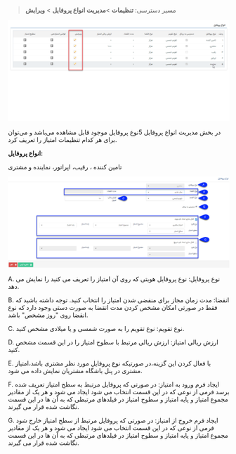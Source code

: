 >  مسیر دسترسی:  **تنظیمات** >**مدیریت انواع پروفایل** > **ویرایش** 

![](editprofile.png)

در بخش مدیریت انواع پروفایل 5نوع پروفایل موجود قابل مشاهده می‌باشد و می‌توان برای هر کدام تنظیمات امتیاز را تعریف کرد. 

**انواع پروفایل:**

تامین کننده ، رقیب، اپراتور، نماینده و مشتری

![pro11](emtiaz1.png)

A. نوع پروفایل: نوع پروفایل هویتی که روی آن امتیاز را تعریف می کنید را نمایش می دهد.

B. انقضا: مدت زمان مجاز برای منقضی شدن امتیاز را انتخاب کنید. توجه داشته باشید که فقط در صورتی امکان مشخص کردن مدت انقضا به صورت دستی وجود دارد که نوع انقضا روی "روز مشخص" باشد.

C. نوع تقویم: نوع تقویم را به صورت شمسی و یا میلادی مشخص کنید.

D. ارزش ریالی امتیاز: ارزش ریالی مرتبط با سطوح امتیاز را در این قسمت مشخص کنید.

E. با فعال کردن این گزینه،در صورتیکه نوع پروفایل مورد نظر مشتری باشد،امتیاز مشتری در پنل باشگاه مشتریان نمایش داده می شود.

F. ایجاد فرم ورود به امتیاز: در صورتی که پروفایل مرتبط به سطح امتیاز تعریف شده برسد فرمی از نوعی که در این قسمت انتخاب می شود ایجاد می شود و هر یک از مقادیر مجموع امتیاز و پایه امتیاز و سطوح امتیاز در فیلدهای مرتبطی که به آن ها در این قسمت نگاشت شده قرار می گیرند.

 G. ایجاد فرم خروج از امتیاز: در صورتی که پروفایل مرتبط از سطح امتیاز خارج شود فرمی از نوعی که در این قسمت انتخاب می شود ایجاد می شود و هر یک از مقادیر مجموع امتیاز و پایه امتیاز و سطوح امتیاز در فیلدهای مرتبطی که به آن ها در این قسمت نگاشت شده قرار می گیرند.
 
 
